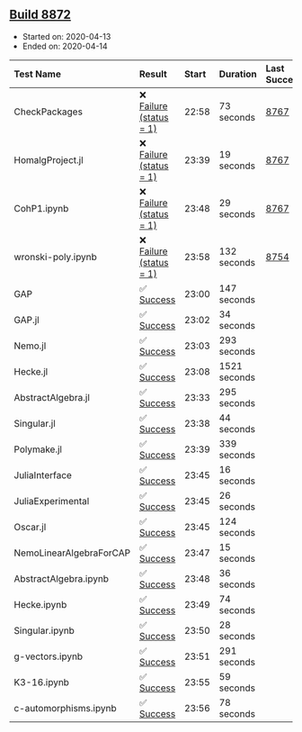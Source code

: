 ## [Build 8872](https://oscarci.mathematik.uni-kl.de/job/oscar/8872/)

* Started on: 2020-04-13
* Ended on: 2020-04-14

| Test Name    | Result | Start | Duration | Last Success | First Failure |
|:-------------|:-------|:------|:---------|:-------------|:--------------|
| CheckPackages | ❌ [Failure (status = 1)](https://oscarci.mathematik.uni-kl.de/job/oscar/8872/artifact/logs/build-8872/CheckPackages.log) | 22:58 | 73 seconds | [8767](https://oscarci.mathematik.uni-kl.de/job/oscar/8767/) | [8768](https://oscarci.mathematik.uni-kl.de/job/oscar/8768/) |
| HomalgProject.jl | ❌ [Failure (status = 1)](https://oscarci.mathematik.uni-kl.de/job/oscar/8872/artifact/logs/build-8872/HomalgProject.jl.log) | 23:39 | 19 seconds | [8767](https://oscarci.mathematik.uni-kl.de/job/oscar/8767/) | [8768](https://oscarci.mathematik.uni-kl.de/job/oscar/8768/) |
| CohP1.ipynb | ❌ [Failure (status = 1)](https://oscarci.mathematik.uni-kl.de/job/oscar/8872/artifact/logs/build-8872/CohP1.ipynb.log) | 23:48 | 29 seconds | [8767](https://oscarci.mathematik.uni-kl.de/job/oscar/8767/) | [8768](https://oscarci.mathematik.uni-kl.de/job/oscar/8768/) |
| wronski-poly.ipynb | ❌ [Failure (status = 1)](https://oscarci.mathematik.uni-kl.de/job/oscar/8872/artifact/logs/build-8872/wronski-poly.ipynb.log) | 23:58 | 132 seconds | [8754](https://oscarci.mathematik.uni-kl.de/job/oscar/8754/) | [8755](https://oscarci.mathematik.uni-kl.de/job/oscar/8755/) |
| GAP | ✅ [Success](https://oscarci.mathematik.uni-kl.de/job/oscar/8872/artifact/logs/build-8872/GAP.log) | 23:00 | 147 seconds |  |  |
| GAP.jl | ✅ [Success](https://oscarci.mathematik.uni-kl.de/job/oscar/8872/artifact/logs/build-8872/GAP.jl.log) | 23:02 | 34 seconds |  |  |
| Nemo.jl | ✅ [Success](https://oscarci.mathematik.uni-kl.de/job/oscar/8872/artifact/logs/build-8872/Nemo.jl.log) | 23:03 | 293 seconds |  |  |
| Hecke.jl | ✅ [Success](https://oscarci.mathematik.uni-kl.de/job/oscar/8872/artifact/logs/build-8872/Hecke.jl.log) | 23:08 | 1521 seconds |  |  |
| AbstractAlgebra.jl | ✅ [Success](https://oscarci.mathematik.uni-kl.de/job/oscar/8872/artifact/logs/build-8872/AbstractAlgebra.jl.log) | 23:33 | 295 seconds |  |  |
| Singular.jl | ✅ [Success](https://oscarci.mathematik.uni-kl.de/job/oscar/8872/artifact/logs/build-8872/Singular.jl.log) | 23:38 | 44 seconds |  |  |
| Polymake.jl | ✅ [Success](https://oscarci.mathematik.uni-kl.de/job/oscar/8872/artifact/logs/build-8872/Polymake.jl.log) | 23:39 | 339 seconds |  |  |
| JuliaInterface | ✅ [Success](https://oscarci.mathematik.uni-kl.de/job/oscar/8872/artifact/logs/build-8872/JuliaInterface.log) | 23:45 | 16 seconds |  |  |
| JuliaExperimental | ✅ [Success](https://oscarci.mathematik.uni-kl.de/job/oscar/8872/artifact/logs/build-8872/JuliaExperimental.log) | 23:45 | 26 seconds |  |  |
| Oscar.jl | ✅ [Success](https://oscarci.mathematik.uni-kl.de/job/oscar/8872/artifact/logs/build-8872/Oscar.jl.log) | 23:45 | 124 seconds |  |  |
| NemoLinearAlgebraForCAP | ✅ [Success](https://oscarci.mathematik.uni-kl.de/job/oscar/8872/artifact/logs/build-8872/NemoLinearAlgebraForCAP.log) | 23:47 | 15 seconds |  |  |
| AbstractAlgebra.ipynb | ✅ [Success](https://oscarci.mathematik.uni-kl.de/job/oscar/8872/artifact/logs/build-8872/AbstractAlgebra.ipynb.log) | 23:48 | 36 seconds |  |  |
| Hecke.ipynb | ✅ [Success](https://oscarci.mathematik.uni-kl.de/job/oscar/8872/artifact/logs/build-8872/Hecke.ipynb.log) | 23:49 | 74 seconds |  |  |
| Singular.ipynb | ✅ [Success](https://oscarci.mathematik.uni-kl.de/job/oscar/8872/artifact/logs/build-8872/Singular.ipynb.log) | 23:50 | 28 seconds |  |  |
| g-vectors.ipynb | ✅ [Success](https://oscarci.mathematik.uni-kl.de/job/oscar/8872/artifact/logs/build-8872/g-vectors.ipynb.log) | 23:51 | 291 seconds |  |  |
| K3-16.ipynb | ✅ [Success](https://oscarci.mathematik.uni-kl.de/job/oscar/8872/artifact/logs/build-8872/K3-16.ipynb.log) | 23:55 | 59 seconds |  |  |
| c-automorphisms.ipynb | ✅ [Success](https://oscarci.mathematik.uni-kl.de/job/oscar/8872/artifact/logs/build-8872/c-automorphisms.ipynb.log) | 23:56 | 78 seconds |  |  |
